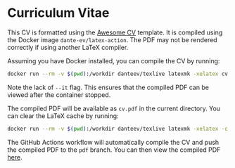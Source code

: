 # Curriculum Vitae

This CV is formatted using the [Awesome CV](https://github.com/posquit0/Awesome-CV) template.
It is compiled using the Docker image `dante-ev/latex-action`. The PDF may not
be rendered correctly if using another LaTeX compiler.

Assuming you have Docker installed, you can compile the CV by running:

```bash
docker run --rm -v $(pwd):/workdir danteev/texlive latexmk -xelatex cv.tex
```

Note the lack of `--it` flag. This ensures that the compiled PDF can be viewed
after the container stopped.

The compiled PDF will be available as `cv.pdf` in the current directory. You can
clear the LaTeX cache by running:

```bash
docker run --rm -v $(pwd):/workdir danteev/texlive latexmk -xelatex -c cv.tex
```

The GitHub Actions workflow will automatically compile the CV and push the
compiled PDF to the `pdf` branch.
You can then view the compiled PDF [here](https://joshmtlau.github.io/curriculum_vitae/pdf/cv.pdf).
